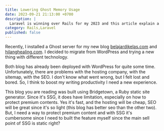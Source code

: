 ```yaml
---
title: Lowering Ghost Memory Usage
date: 2023-09-21 21:13:00 +0700
description: |
  Laravel is winning over Rails for my 2023 and this article explain a bit more about why. 
category: Rails,Laravel
published: false
---
```


Recently, I installed a Ghost server for my new blog [belajardikelas.com](https://belajardikelas.com) and [hilanghealing.com](https://hilanghealing.com). I decided to migrate from WordPress and trying a new thing with different technology. 

Both blog has already been deployed with WordPress for quite some time. Unfortunately, there are problems with the hosting company, with the sitemap, with the SEO. I don't know what went wrong, but I felt lost and bored. So, I think to boost my writing productivity I need a new experience. 

This blog you are reading was built using Bridgetown, a Ruby static site generator. Since it's SSG, it does have limitation, especially on how to protect premium contents. Yes it's fast, and the hosting will be cheap, SEO will be great since it's so light (this blog has better seo than the other two). But, I need a way to protect premium content and with SSG it's cumbersome since I need to built the feature myself since the main sell point of SSG is static right? 

